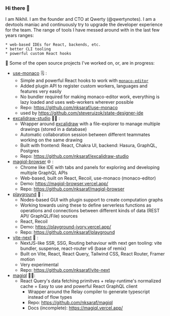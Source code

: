 ### Hi there 👋

I am Nikhil. I am the founder and CTO at Qwerty (@qwertynotes). I am a devtools maniac and continuously try to upgrade the developer experience for the team. The range of tools I have messed around with in the last few years ranges: 

	* web-based IDEs for React, backends, etc.
	* better CLI tooling
	* powerful custom React hooks

🔭 Some of the open source projects I've worked on, or, are in progress:

* [use-monaco](https://github.com/nksaraf/use-monaco) 🗒 : 
	- Simple and powerful React hooks to work with [`monaco-editor`](https://microsoft.github.io/monaco-editor/)
	- Added plugin API to register custom workers, languages and features very easily
	- No bundler required for making monaco-editor work, everything is lazy loaded and uses web-workers wherever possible 
	- Repo: https://github.com/nksaraf/use-monaco
	- used by https://github.com/steveruizok/state-designer-ide
* [excalidraw-studio](https://github.com/nksaraf/excalidraw-studio) 👨‍🎨 : 
	- Wrapper around [excalidraw](https://excalidraw.com/) with a file-explorer to manage multiple drawings (stored in a database)
	- Automatic collaboration session between different teammates working on the same drawing
	- Built with frontend: React, Chakra UI, backend: Hasura, GraphQL, Postgres 
	- Repo: https://github.com/nksaraf/excalidraw-studio
* [magiql-browser](https://magiql-browser.vercel.app) 🌐 :
	- Chrome like IDE with tabs and panels for exploring and developing multiple GraphQL APIs
	- Web-based, built on React, Recoil, use-monaco (monaco-editor)
	- Demo: https://magiql-browser.vercel.app/
	- Repo: https://github.com/nksaraf/magiql-browser
* [playground](https://github.com/nksaraf/playground) 🎲 : 
	- Nodes-based GUI with plugin support to create computation graphs
	- Working towards using these to define serverless functions as operations and connections between different kinds of data (REST API/ GraphQL/File) sources
	- React, Recoil
	- Demo: https://playground-ivory.vercel.app/
	- Repo: https://github.com/nksaraf/playground
* [vite-next](https://github.com/nksaraf/vite-next) 🧬 :
	- NextJS-like SSR, SSG, Routing behaviour with next gen tooling: vite bundler, suspense, react-router v6 (base of remix)
	- Built on Vite, React, React Query, Tailwind CSS, React Router, Framer motion
	- Very experimental
	- Repo: https://github.com/nksaraf/vite-next
* [magiql](https://github.com/nksaraf/magiql) 🧙‍♀️: 
  - React Query's data fetching primitves + relay-runtime's normalized cache = Easy to use and powerful React GraphQL client
	- Wrapper around the Relay compiler to generate typescript instead of flow types
	- Repo: https://github.com/nksaraf/magiql
	- Docs (incomplete): https://magiql.vercel.app/

<!--
**nksaraf/nksaraf** is a ✨ _special_ ✨ repository because its `README.md` (this file) appears on your GitHub profile.

Here are some ideas to get you started:

- 🔭 I’m currently working on ...
- 🌱 I’m currently learning ...
- 👯 I’m looking to collaborate on ...
- 🤔 I’m looking for help with ...
- 💬 Ask me about ...
- 📫 How to reach me: ...
- 😄 Pronouns: ...
- ⚡ Fun fact: ...
-->
